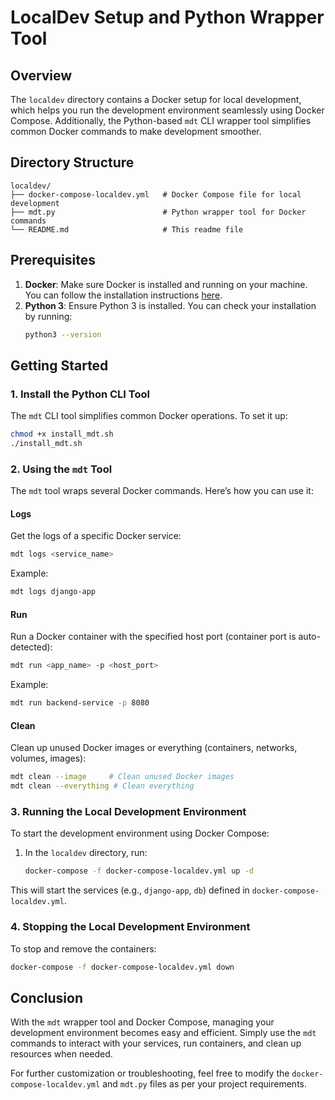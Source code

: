 # LocalDev Setup and Python Wrapper Tool

## Overview
The `localdev` directory contains a Docker setup for local development, which helps you run the development environment seamlessly using Docker Compose. Additionally, the Python-based `mdt` CLI wrapper tool simplifies common Docker commands to make development smoother.

## Directory Structure
```
localdev/
├── docker-compose-localdev.yml   # Docker Compose file for local development
├── mdt.py                        # Python wrapper tool for Docker commands
└── README.md                     # This readme file
```

## Prerequisites
1. **Docker**: Make sure Docker is installed and running on your machine. You can follow the installation instructions [here](https://docs.docker.com/get-docker/).
2. **Python 3**: Ensure Python 3 is installed. You can check your installation by running:
    ```bash
    python3 --version
    ```

## Getting Started

### 1. Install the Python CLI Tool
The `mdt` CLI tool simplifies common Docker operations. To set it up:
```bash
chmod +x install_mdt.sh
./install_mdt.sh
```

### 2. Using the `mdt` Tool
The `mdt` tool wraps several Docker commands. Here’s how you can use it:

#### Logs
Get the logs of a specific Docker service:
```bash
mdt logs <service_name>
```
Example:
```bash
mdt logs django-app
```

#### Run
Run a Docker container with the specified host port (container port is auto-detected):
```bash
mdt run <app_name> -p <host_port>
```
Example:
```bash
mdt run backend-service -p 8080
```

#### Clean
Clean up unused Docker images or everything (containers, networks, volumes, images):
```bash
mdt clean --image     # Clean unused Docker images
mdt clean --everything # Clean everything
```

### 3. Running the Local Development Environment
To start the development environment using Docker Compose:
1. In the `localdev` directory, run:
    ```bash
    docker-compose -f docker-compose-localdev.yml up -d
    ```

This will start the services (e.g., `django-app`, `db`) defined in `docker-compose-localdev.yml`.

### 4. Stopping the Local Development Environment
To stop and remove the containers:
```bash
docker-compose -f docker-compose-localdev.yml down
```

## Conclusion
With the `mdt` wrapper tool and Docker Compose, managing your development environment becomes easy and efficient. Simply use the `mdt` commands to interact with your services, run containers, and clean up resources when needed.

For further customization or troubleshooting, feel free to modify the `docker-compose-localdev.yml` and `mdt.py` files as per your project requirements.
